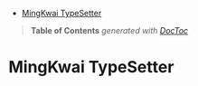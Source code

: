 

- [MingKwai TypeSetter](#mingkwai-typesetter)

> **Table of Contents**  *generated with [DocToc](http://doctoc.herokuapp.com/)*


# MingKwai TypeSetter

